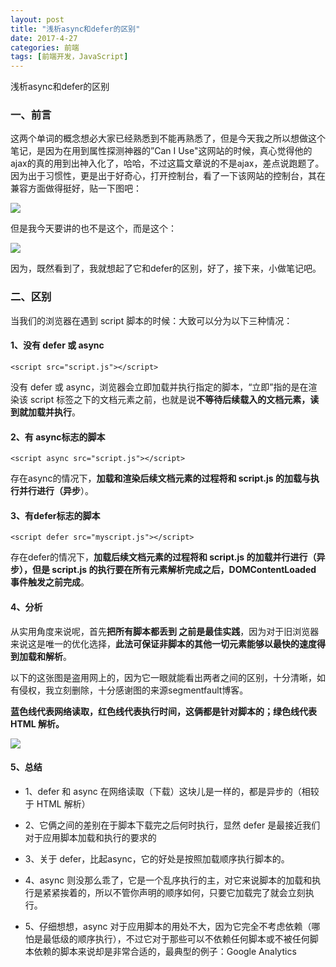 ```yaml
---
layout: post
title: "浅析async和defer的区别"
date: 2017-4-27
categories: 前端
tags: [前端开发，JavaScript]
---
```


浅析async和defer的区别

<!-- more -->

### 一、前言

这两个单词的概念想必大家已经熟悉到不能再熟悉了，但是今天我之所以想做这个笔记，是因为在用到属性探测神器的”Can I Use"这网站的时候，真心觉得他的ajax的真的用到出神入化了，哈哈，不过这篇文章说的不是ajax，差点说跑题了。因为出于习惯性，更是出于好奇心，打开控制台，看了一下该网站的控制台，其在兼容方面做得挺好，贴一下图吧：

![](http://oq2sjn05e.bkt.clouddn.com/2017-4-27-FEW-async%20and%20defer-1.png)

但是我今天要讲的也不是这个，而是这个：

![](http://oq2sjn05e.bkt.clouddn.com/2017-4-27-FEW-async%20and%20defer-2.png)

因为，既然看到了，我就想起了它和defer的区别，好了，接下来，小做笔记吧。

### 二、区别

当我们的浏览器在遇到 script 脚本的时候：大致可以分为以下三种情况：

#### 1、没有 defer 或 async

    <script src="script.js"></script>

没有 defer 或 async，浏览器会立即加载并执行指定的脚本，“立即”指的是在渲染该 script 标签之下的文档元素之前，也就是说**不等待后续载入的文档元素，读到就加载并执行**。

#### 2、有 async标志的脚本

    <script async src="script.js"></script>

存在async的情况下，**加载和渲染后续文档元素的过程将和 script.js 的加载与执行并行进行（异步**）。

#### 3、有defer标志的脚本

    <script defer src="myscript.js"></script>

存在defer的情况下，**加载后续文档元素的过程将和 script.js 的加载并行进行（异步），但是 script.js 的执行要在所有元素解析完成之后，DOMContentLoaded 事件触发之前完成**。

#### 4、分析

从实用角度来说呢，首先**把所有脚本都丢到 </body> 之前是最佳实践**，因为对于旧浏览器来说这是唯一的优化选择，**此法可保证非脚本的其他一切元素能够以最快的速度得到加载和解析**。

以下的这张图是盗用网上的，因为它一眼就能看出两者之间的区别，十分清晰，如有侵权，我立刻删除，十分感谢图的来源segmentfault博客。

**蓝色线代表网络读取，红色线代表执行时间，这俩都是针对脚本的；绿色线代表 HTML 解析。**

![](http://oq2sjn05e.bkt.clouddn.com/2017-4-27-FEW-async%20and%20defer-3.jpg)

#### 5、总结

+ 1、defer 和 async 在网络读取（下载）这块儿是一样的，都是异步的（相较于 HTML 解析）


+ 2、它俩之间的差别在于脚本下载完之后何时执行，显然 defer 是最接近我们对于应用脚本加载和执行的要求的

+ 3、关于 defer，比起async，它的好处是按照加载顺序执行脚本的。

+ 4、async 则没那么乖了，它是一个乱序执行的主，对它来说脚本的加载和执行是紧紧挨着的，所以不管你声明的顺序如何，只要它加载完了就会立刻执行。

+ 5、仔细想想，async 对于应用脚本的用处不大，因为它完全不考虑依赖（哪怕是最低级的顺序执行），不过它对于那些可以不依赖任何脚本或不被任何脚本依赖的脚本来说却是非常合适的，最典型的例子：Google Analytics

